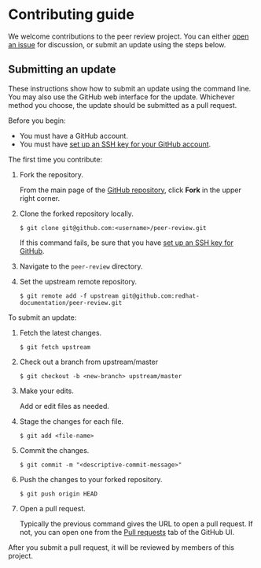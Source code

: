 # Contributing guide

We welcome contributions to the peer review project. You can either [open an issue](https://github.com/redhat-documentation/peer-review/issues) for discussion, or submit an update using the steps below.

## Submitting an update

These instructions show how to submit an update using the command line. You may also use the GitHub web interface for the update. Whichever method you choose, the update should be submitted as a pull request.

Before you begin:

* You must have a GitHub account.
* You must have [set up an SSH key for your GitHub account](https://docs.github.com/en/github/authenticating-to-github/adding-a-new-ssh-key-to-your-github-account).

The first time you contribute:

1. Fork the repository.

   From the main page of the [GitHub repository](https://github.com/redhat-documentation/peer-review), click **Fork** in the upper right corner.

2. Clone the forked repository locally.

   ```
   $ git clone git@github.com:<username>/peer-review.git
   ```

   If this command fails, be sure that you have [set up an SSH key for GitHub](https://docs.github.com/en/github/authenticating-to-github/adding-a-new-ssh-key-to-your-github-account).

3. Navigate to the `peer-review` directory.

4. Set the upstream remote repository.

   ```
   $ git remote add -f upstream git@github.com:redhat-documentation/peer-review.git
   ```

To submit an update:

1. Fetch the latest changes.

   ```
   $ git fetch upstream
   ```

2. Check out a branch from upstream/master

   ```
   $ git checkout -b <new-branch> upstream/master
   ```

3. Make your edits.

   Add or edit files as needed.

4. Stage the changes for each file.

   ```
   $ git add <file-name>
   ```

5. Commit the changes.

   ```
   $ git commit -m "<descriptive-commit-message>"
   ```

6. Push the changes to your forked repository.

   ```
   $ git push origin HEAD
   ```

7. Open a pull request.

   Typically the previous command gives the URL to open a pull request. If not, you can open one from the [Pull requests](https://github.com/redhat-documentation/peer-review/pulls) tab of the GitHub UI.

After you submit a pull request, it will be reviewed by members of this project.

<!--
## Building the guide

You must have `asciidoctor` installed.

1. Navigate to the `peer_review_guide` directory.
2. Use the following command to build the guide:

   ```
   $ asciidoctor master.adoc
   ```

This generates a `master.html` file that you can now view in a browser.

## Contributing guidelines

See the [Contributing guidelines](GUIDELINES.adoc) for guidelines to follow when making an update.

-->
